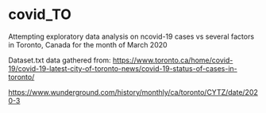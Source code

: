 # covid_TO
 Attempting exploratory data analysis on ncovid-19 cases vs several factors in Toronto, Canada for the month of March 2020

Dataset.txt data gathered from:
https://www.toronto.ca/home/covid-19/covid-19-latest-city-of-toronto-news/covid-19-status-of-cases-in-toronto/

https://www.wunderground.com/history/monthly/ca/toronto/CYTZ/date/2020-3
